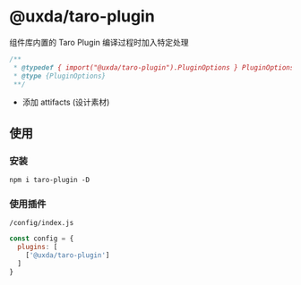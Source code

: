 # @uxda/taro-plugin
组件库内置的 Taro Plugin
编译过程时加入特定处理

```js
/**
 * @typedef { import("@uxda/taro-plugin").PluginOptions } PluginOptions
 * @type {PluginOptions}
 **/
```

* 添加 attifacts (设计素材)

## 使用

### 安装
```
npm i taro-plugin -D
```

### 使用插件
`/config/index.js`

```js
const config = {
  plugins: [
    ['@uxda/taro-plugin']
  ]
}
```
